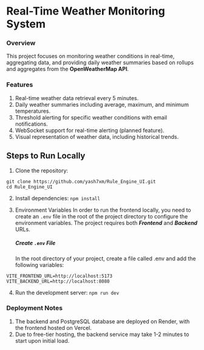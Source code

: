 # Real-Time Weather Monitoring System

### Overview

This project focuses on monitoring weather conditions in real-time, aggregating data, and providing daily weather summaries based on rollups and aggregates from the **OpenWeatherMap API**.

### Features

1. Real-time weather data retrieval every 5 minutes.
2. Daily weather summaries including average, maximum, and minimum temperatures.
3. Threshold alerting for specific weather conditions with email notifications.
4. WebSocket support for real-time alerting (planned feature).
5. Visual representation of weather data, including historical trends.

## Steps to Run Locally

1. Clone the repository:

```
git clone https://github.com/yash7xm/Rule_Engine_UI.git
cd Rule_Engine_UI
```

2. Install dependencies:
   `npm install`

3. Environment Variables
   In order to run the frontend locally, you need to create an `.env` file in the root of the project directory to configure the environment variables. The project requires both **_Frontend_** and **_Backend_** URLs.
    ##### Create `.env` File
    In the root directory of your project, create a file called .env and add the following variables:

```
VITE_FRONTEND_URL=http://localhost:5173
VITE_BACKEND_URL=http://localhost:8080
```

4. Run the development server:
   `npm run dev`

### Deployment Notes

1. The backend and PostgreSQL database are deployed on Render, with the frontend hosted on Vercel.
2. Due to free-tier hosting, the backend service may take 1-2 minutes to start upon initial load.
